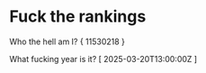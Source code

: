 # Fuck the rankings

Who the hell am I?
{ 11530218 }

What fucking year is it?
[ 2025-03-20T13:00:00Z ]
